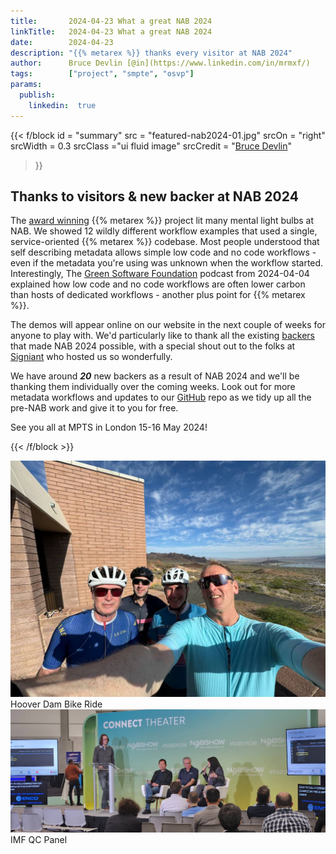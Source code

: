 ```yaml
---
title:       2024-04-23 What a great NAB 2024
linkTitle:   2024-04-23 What a great NAB 2024
date:        2024-04-23
description: "{{% metarex %}} thanks every visitor at NAB 2024"
author:      Bruce Devlin [@in](https://www.linkedin.com/in/mrmxf/)
tags:        ["project", "smpte", "osvp"]
params:
  publish:
    linkedin:  true
---
```


{{< f/block
  id    = "summary"
  src   = "featured-nab2024-01.jpg"
  srcOn = "right"
  srcWidth = 0.3
  srcClass ="ui fluid image"
  srcCredit = "[Bruce Devlin](https://mrmxf.com)"
>}}
<!-- markdownlint-disable MD025 -->

## Thanks to visitors & new backer at NAB 2024

The [award winning][0] {{%  metarex %}} project lit many mental light bulbs at
NAB. We showed 12 wildly different workflow examples that used a single,
service-oriented {{% metarex %}} codebase. Most people understood that self
describing metadata allows simple low code and no code workflows - even if the
metadata you're using was unknown when the workflow started. Interestingly,
The [Green Software Foundation](https://podcast.greensoftware.foundation/)
podcast from 2024-04-04 explained how low code and no code workflows are often
lower carbon than hosts of dedicated workflows - another plus point for
{{% metarex %}}.

The demos will appear online on our website in the next couple of weeks for
anyone to play with. We'd particularly like to thank all the existing
[backers](/backers) that made NAB 2024 possible, with a special shout out to
the folks at [Signiant](https://signiant.com) who hosted us so wonderfully.

We have around **_20_** new backers as a result of NAB 2024 and we'll be
thanking them individually over the coming weeks. Look out for more metadata
workflows and updates to our [GitHub](https://github.com/metarex-media) repo as
we tidy up all the pre-NAB work and give it to you for free.

See you all at MPTS in London 15-16 May 2024!

[0]: /blog/2024/03/06/2024-03-06-rnf-wins-best-accelerator/

{{< /f/block >}}

<div class="ui grid">
<div class="ui center middle aligned stackable eight wide  column">
<img src="nab2024-00.jpg" class="ui fluid image" alt="nab cyclists">
<div class="ui center aligned message">
Hoover Dam Bike Ride
</div>
</div>
<div class="ui center middle aligned stackable eight wide column">
<img src="nab2024-03.jpg" class="ui fluid image"  alt="imfug presentation on stage">
<div class="ui center aligned message">
IMF QC Panel
</div>
</div>
</div>
